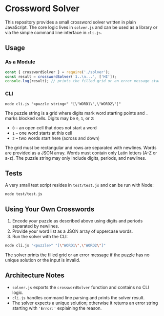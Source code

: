 # Crossword Solver

This repository provides a small crossword solver written in plain JavaScript. The core logic lives in `solver.js` and can be used as a library or via the simple command line interface in `cli.js`.

## Usage

### As a Module

```javascript
const { crosswordSolver } = require('./solver');
const result = crosswordSolver('1..\n...', ['HI']);
console.log(result); // prints the filled grid or an error message starting with 'Error:'
```

### CLI

```
node cli.js "<puzzle string>" "[\"WORD1\",\"WORD2\"]"
```

The puzzle string is a grid where digits mark word starting points and `.` marks blocked cells. Digits may be `0`, `1`, or `2`:

- `0` – an open cell that does not start a word
- `1` – one word starts at this cell
- `2` – two words start here (across and down)

The grid must be rectangular and rows are separated with newlines. Words are provided as a JSON array.
Words must contain only Latin letters (A-Z or a-z). The puzzle string may only include digits, periods, and newlines.

## Tests

A very small test script resides in `test/test.js` and can be run with Node:

```
node test/test.js
```

## Using Your Own Crosswords

1. Encode your puzzle as described above using digits and periods separated by newlines.
2. Provide your word list as a JSON array of uppercase words.
3. Run the solver with the CLI:

```bash
node cli.js "<puzzle>" "[\"WORD1\",\"WORD2\"]"
```

The solver prints the filled grid or an error message if the puzzle has no unique solution or the input is invalid.

## Architecture Notes

- `solver.js` exports the `crosswordSolver` function and contains no CLI logic.
- `cli.js` handles command line parsing and prints the solver result.
- The solver expects a unique solution; otherwise it returns an error string
  starting with `'Error:'` explaining the reason.


